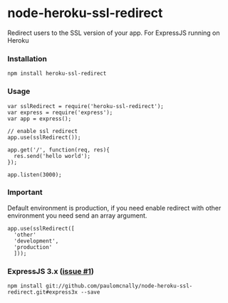 node-heroku-ssl-redirect
========================

Redirect users to the SSL version of your app. For ExpressJS running on Heroku

### Installation

    npm install heroku-ssl-redirect

### Usage

    var sslRedirect = require('heroku-ssl-redirect');
    var express = require('express');
    var app = express();

    // enable ssl redirect
    app.use(sslRedirect());

    app.get('/', function(req, res){
      res.send('hello world');
    });

    app.listen(3000);

### Important

Default environment is production, if you need enable redirect with other environment you need send an array argument.

    app.use(sslRedirect([
      'other'
      'development',
      'production'
      ]));

### ExpressJS 3.x ([issue #1](https://github.com/paulomcnally/node-heroku-ssl-redirect/issues/1))

    npm install git://github.com/paulomcnally/node-heroku-ssl-redirect.git#express3x --save
